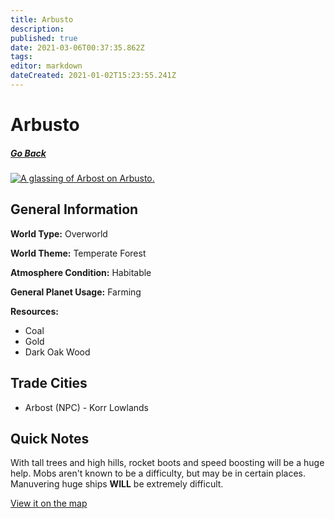 ```yaml
---
title: Arbusto
description: 
published: true
date: 2021-03-06T00:37:35.862Z
tags: 
editor: markdown
dateCreated: 2021-01-02T15:23:55.241Z
---
```


# Arbusto

##### [Go Back](/wiki/space#planets)

<a href="https://imgur.com/8RLTG1D"><img src="https://i.imgur.com/8RLTG1D.jpg" title="A glassing of Arbost on Arbusto." /></a>

## General Information

**World Type:** Overworld

**World Theme:** Temperate Forest

**Atmosphere Condition:** Habitable

**General Planet Usage:** Farming

**Resources:**
- Coal
- Gold
- Dark Oak Wood

## Trade Cities
- Arbost (NPC) - Korr Lowlands

## Quick Notes

With tall trees and high hills, rocket boots and speed boosting will be a huge help. Mobs aren't known to be a difficulty, but may be in certain places. Manuvering huge ships **WILL** be extremely difficult.

[View it on the map](https://dynmap.starlegacy.net/?worldname=Arbusto)
